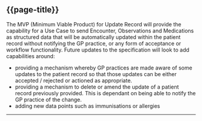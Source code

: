 ## {{page-title}}

The MVP (Minimum Viable Product) for Update Record will provide the capability for a Use Case to send Encounter, Observations and Medications as structured data that will be automatically updated within the patient record without notifying the GP practice, or any form of acceptance or workflow functionality.
Future updates to the specification will look to add capabilities around:
* providing a mechanism whereby GP practices are made aware of some updates to the patient record so that those updates can be either accepted / rejected or actioned as appropriate.
* providing a mechanism to delete or amend the update of a patient record previously provided. This is dependant on being able to notify the GP practice of the change.  
* adding new data points such as immunisations or allergies 

----